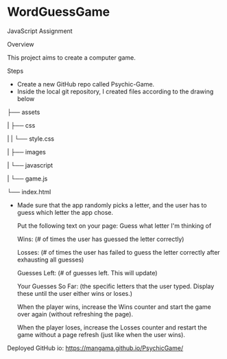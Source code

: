 # WordGuessGame

JavaScript Assignment


Overview

This project aims to create a computer game.

Steps

- Create a new GitHub repo called Psychic-Game.
- Inside the local git repository, I created files according to the drawing below

├── assets

|  ├── css

|  |  └── style.css

|  ├── images

|  └── javascript

|     └── game.js

└── index.html

- Made sure that the app randomly picks a letter, and the user has to guess which letter the app chose. 

    Put the following text on your page: Guess what letter I'm thinking of

    Wins: (# of times the user has guessed the letter correctly)

    Losses: (# of times the user has failed to guess the letter correctly after exhausting all guesses)

    Guesses Left: (# of guesses left. This will update)

    Your Guesses So Far: (the specific letters that the user typed. Display these until the user either wins or loses.)

    When the player wins, increase the Wins counter and start the game over again (without refreshing the page).
    
    When the player loses, increase the Losses counter and restart the game without a page refresh (just like when the user wins).


Deployed GitHub io: https://mangama.github.io/PsychicGame/